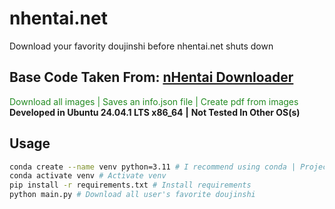 # nhentai.net
Download your favority doujinshi before nhentai.net shuts down

## Base Code Taken From: [nHentai Downloader](https://github.com/RicterZ/nhentai)

<span style="color:#228B22">Download all images | Saves an info.json file | Create pdf from images</span>
**Developed in Ubuntu 24.04.1 LTS x86_64** **|** **Not Tested In Other OS(s)**

## Usage
```bash
conda create --name venv python=3.11 # I recommend using conda | Project runs on python 3.11
conda activate venv # Activate venv
pip install -r requirements.txt # Install requirements
python main.py # Download all user's favorite doujinshi
```